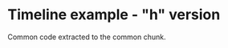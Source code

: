 Timeline example - "h" version
==============================

Common code extracted to the common chunk.
